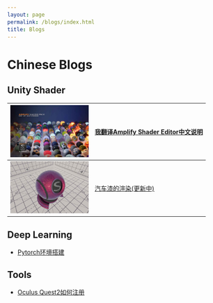 ```yaml
---
layout: page
permalink: /blogs/index.html
title: Blogs
---
```


# Chinese Blogs

## Unity Shader

| <img src ="/blogs.assets/ase.jpg" width ="180" height="120" > | [我翻译Amplify Shader Editor中文说明](/blogs/ase) |
| ------------------------- | ------------- |
| <img src ="/blogs.assets/carpaint.jpg" width ="180" height="120" > | [汽车漆的渲染(更新中)](/blogs/carpaint)           |

## Deep Learning

- [Pytorch环境搭建](/blogs/buildpytorch)

## Tools

- [Oculus Quest2如何注册](/blogs/quest2)

